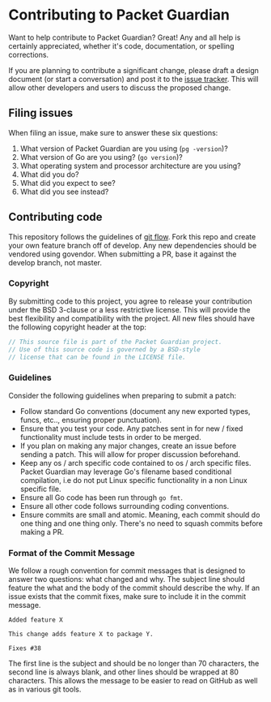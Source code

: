 # Contributing to Packet Guardian

Want to help contribute to Packet Guardian? Great! Any and all help is certainly
appreciated, whether it's code, documentation, or spelling corrections.

If you are planning to contribute a significant change, please draft a design
document (or start a conversation) and post it to the [issue
tracker](https://github.com/packet-guardian/packet-guardian/issues). This will
allow other developers and users to discuss the proposed change.

## Filing issues

When filing an issue, make sure to answer these six questions:

1. What version of Packet Guardian are you using (`pg -version`)?
2. What version of Go are you using? (`go version`)?
3. What operating system and processor architecture are you using?
4. What did you do?
5. What did you expect to see?
6. What did you see instead?

## Contributing code

This repository follows the guidelines of [git
flow](http://nvie.com/posts/a-successful-git-branching-model/). Fork this repo
and create your own feature branch off of develop. Any new dependencies should
be vendored using govendor. When submitting a PR, base it against the develop
branch, not master.

### Copyright

By submitting code to this project, you agree to release your contribution under
the BSD 3-clause or a less restrictive license. This will provide the best
flexibility and compatibility with the project. All new files should have the
following copyright header at the top:

```go
// This source file is part of the Packet Guardian project.
// Use of this source code is governed by a BSD-style
// license that can be found in the LICENSE file.
```

### Guidelines

Consider the following guidelines when preparing to submit a patch:

* Follow standard Go conventions (document any new exported types, funcs, etc..,
  ensuring proper punctuation).
* Ensure that you test your code. Any patches sent in for new / fixed
  functionality must include tests in order to be merged.
* If you plan on making any major changes, create an issue before sending a
  patch. This will allow for proper discussion beforehand.
* Keep any os / arch specific code contained to os / arch specific files. Packet
  Guardian may leverage Go's filename based conditional compilation, i.e do not
  put Linux specific functionality in a non Linux specific file.
* Ensure all Go code has been run through `go fmt`.
* Ensure all other code follows surrounding coding conventions.
* Ensure commits are small and atomic. Meaning, each commit should do one thing
  and one thing only. There's no need to squash commits before making a PR.

### Format of the Commit Message

We follow a rough convention for commit messages that is designed to answer two
questions: what changed and why. The subject line should feature the what and
the body of the commit should describe the why. If an issue exists that the
commit fixes, make sure to include it in the commit message.

```plain
Added feature X

This change adds feature X to package Y.

Fixes #38
```

The first line is the subject and should be no longer than 70 characters, the
second line is always blank, and other lines should be wrapped at 80 characters.
This allows the message to be easier to read on GitHub as well as in various git
tools.
